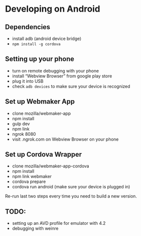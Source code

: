 # Developing on Android

## Dependencies
- install adb (android device bridge)
- `npm install -g cordova`

## Setting up your phone
- turn on remote debugging with your phone
- install “Webview Browser” from google play store
- plug it into USB
- check `adb devices` to make sure your device is recognized

## Set up Webmaker App
- clone mozilla/webmaker-app
- npm install
- gulp dev
- npm link
- ngrok 8080
- visit <id>.ngrok.com on Webview Browser on your phone

## Set up Cordova Wrapper
- clone mozilla/webmaker-app-cordova
- npm install
- npm link webmaker
- cordova prepare
- cordova run android (make sure your device is plugged in)

Re-run last two steps every time you need to build a new version.

## TODO:
- setting up an AVD profile for emulator with 4.2
- debugging with weinre
